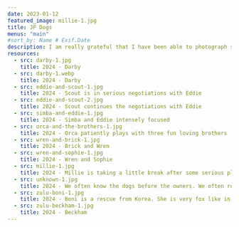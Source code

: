 ```yaml
---
date: 2023-01-12
featured_image: millie-1.jpg
title: JP Dogs
menus: "main"
#sort_by: Name # Exif.Date
description: I am really grateful that I have been able to photograph some of the wonderful dogs around Jamaica Plain.
resources:
  - src: darby-1.jpg
    title: 2024 - Darby
  - src: darby-1.webp
    title: 2024 - Darby
  - src: eddie-and-scout-1.jpg
    title: 2024 - Scout is in serious negotiations with Eddie
  - src: eddie-and-scout-2.jpg
    title: 2024 - Scout continues the negotiations with Eddie
  - src: simba-and-eddie-1.jpg
    title: 2024 - Simba and Eddie intensely focused
  - src: orca-and-the-brothers-1.jpg
    title: 2024 - Orca patiently plays with three fun loving brothers
  - src: wren-and-brick-1.jpg
    title: 2024 - Brick and Wren
  - src: wren-and-sophie-1.jpg
    title: 2024 - Wren and Sophie
  - src: millie-1.jpg
    title: 2024 - Millie is taking a little break after some serious play
  - src: unknown-1.jpg
    title: 2024 - We often know the dogs before the owners. We often remember a dogs name before we could recall the owners' name. Often I forget both, and sometimes I don't get either.
  - src: zulu-boni-1.jpg
    title: 2024 - Boni is a rescue from Korea. She is very fox like in appearance and cat like in personality.
  - src: zulu-beckham-1.jpg
    title: 2024 - Beckham
---
```

